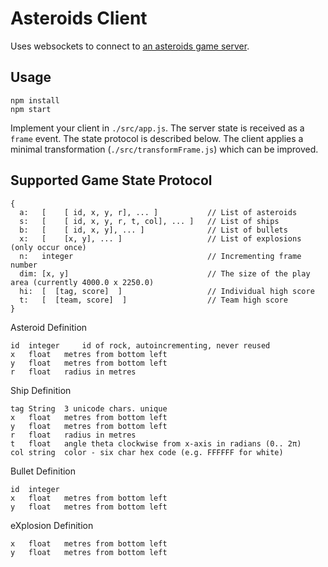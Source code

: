 Asteroids Client
==================

Uses websockets to connect to [an asteroids game server](https://github.com/devstopfix/asteroids-server).

Usage
-----
```
npm install
npm start
```

Implement your client in `./src/app.js`. The server state is received as a `frame` event. The state protocol is described below. The client applies a minimal transformation (`./src/transformFrame.js`) which can be improved. 

Supported Game State Protocol
-----------------------------
```
{
  a:   [    [ id, x, y, r], ... ]           // List of asteroids
  s:   [    [ id, x, y, r, t, col], ... ]   // List of ships
  b:   [    [ id, x, y], ... ]              // List of bullets
  x:   [    [x, y], ... ]                   // List of explosions (only occur once)
  n:   integer                              // Incrementing frame number
  dim: [x, y]                               // The size of the play area (currently 4000.0 x 2250.0)
  hi:  [  [tag, score]  ]                   // Individual high score
  t:   [  [team, score]  ]                  // Team high score
}
```
				
Asteroid Definition
```					
id	integer 	id of rock, autoincrementing, never reused
x	float	metres from bottom left
y	float	metres from bottom left
r	float	radius in metres
```					
Ship Definition
```					
tag	String	3 unicode chars. unique
x	float	metres from bottom left
y	float	metres from bottom left
r	float	radius in metres
t	float	angle theta clockwise from x-axis in radians (0.. 2π)
col	string	color - six char hex code (e.g. FFFFFF for white)
```

Bullet Definition
```					
id	integer	
x	float	metres from bottom left
y	float	metres from bottom left
```					
eXplosion Definition
```					
x	float	metres from bottom left
y	float	metres from bottom left
```					
